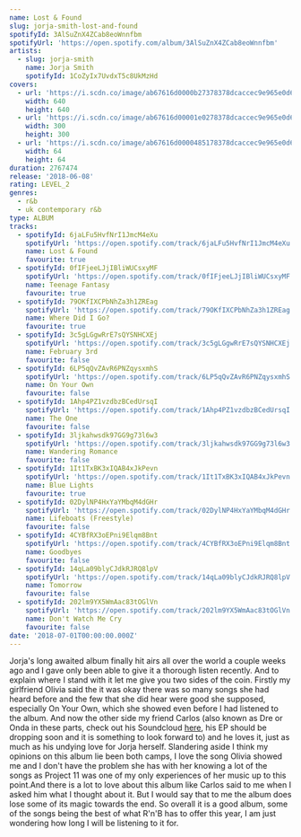 ```yaml
---
name: Lost & Found
slug: jorja-smith-lost-and-found
spotifyId: 3AlSuZnX4ZCab8eoWnnfbm
spotifyUrl: 'https://open.spotify.com/album/3AlSuZnX4ZCab8eoWnnfbm'
artists:
  - slug: jorja-smith
    name: Jorja Smith
    spotifyId: 1CoZyIx7UvdxT5c8UkMzHd
covers:
  - url: 'https://i.scdn.co/image/ab67616d0000b27378378dcaccec9e965e0d6351'
    width: 640
    height: 640
  - url: 'https://i.scdn.co/image/ab67616d00001e0278378dcaccec9e965e0d6351'
    width: 300
    height: 300
  - url: 'https://i.scdn.co/image/ab67616d0000485178378dcaccec9e965e0d6351'
    width: 64
    height: 64
duration: 2767474
release: '2018-06-08'
rating: LEVEL_2
genres:
  - r&b
  - uk contemporary r&b
type: ALBUM
tracks:
  - spotifyId: 6jaLFu5HvfNrI1JmcM4eXu
    spotifyUrl: 'https://open.spotify.com/track/6jaLFu5HvfNrI1JmcM4eXu'
    name: Lost & Found
    favourite: true
  - spotifyId: 0fIFjeeLJjIBliWUCsxyMF
    spotifyUrl: 'https://open.spotify.com/track/0fIFjeeLJjIBliWUCsxyMF'
    name: Teenage Fantasy
    favourite: true
  - spotifyId: 79OKfIXCPbNhZa3h1ZREag
    spotifyUrl: 'https://open.spotify.com/track/79OKfIXCPbNhZa3h1ZREag'
    name: Where Did I Go?
    favourite: true
  - spotifyId: 3c5gLGgwRrE7sQYSNHCXEj
    spotifyUrl: 'https://open.spotify.com/track/3c5gLGgwRrE7sQYSNHCXEj'
    name: February 3rd
    favourite: false
  - spotifyId: 6LP5qQvZAvR6PNZqysxmhS
    spotifyUrl: 'https://open.spotify.com/track/6LP5qQvZAvR6PNZqysxmhS'
    name: On Your Own
    favourite: false
  - spotifyId: 1Ahp4PZ1vzdbzBCedUrsqI
    spotifyUrl: 'https://open.spotify.com/track/1Ahp4PZ1vzdbzBCedUrsqI'
    name: The One
    favourite: false
  - spotifyId: 3ljkahwsdk97GG9g73l6w3
    spotifyUrl: 'https://open.spotify.com/track/3ljkahwsdk97GG9g73l6w3'
    name: Wandering Romance
    favourite: false
  - spotifyId: 1It1TxBK3xIQAB4xJkPevn
    spotifyUrl: 'https://open.spotify.com/track/1It1TxBK3xIQAB4xJkPevn'
    name: Blue Lights
    favourite: true
  - spotifyId: 02DylNP4HxYaYMbqM4dGHr
    spotifyUrl: 'https://open.spotify.com/track/02DylNP4HxYaYMbqM4dGHr'
    name: Lifeboats (Freestyle)
    favourite: false
  - spotifyId: 4CYBfRX3oEPni9Elqm8Bnt
    spotifyUrl: 'https://open.spotify.com/track/4CYBfRX3oEPni9Elqm8Bnt'
    name: Goodbyes
    favourite: false
  - spotifyId: 14qLa09blyCJdkRJRQ8lpV
    spotifyUrl: 'https://open.spotify.com/track/14qLa09blyCJdkRJRQ8lpV'
    name: Tomorrow
    favourite: false
  - spotifyId: 202lm9YX5WmAac83tOGlVn
    spotifyUrl: 'https://open.spotify.com/track/202lm9YX5WmAac83tOGlVn'
    name: Don't Watch Me Cry
    favourite: false
date: '2018-07-01T00:00:00.000Z'
---
```


Jorja's long awaited album finally hit airs all over the world a couple weeks ago and I gave
only been able to give it a thorough listen recently. And to explain where I stand with it let
me give you two sides of the coin. Firstly my girlfriend Olivia said the it was okay there was
so many songs she had heard before and the few that she did hear were good she supposed, especially
On Your Own, which she showed even before I had listened to the album. And now the other side my friend
Carlos (also known as Dre or Onda in these parts, check out his Soundcloud [here](https://soundcloud.com/ondaldn),
his EP should be dropping soon and it is something to look forward to) and he loves it, just as much
as his undying love for Jorja herself. Slandering aside I think my opinions on this album lie been both
camps, I love the song Olivia showed me and I don't have the problem she has with her knowing a lot of the songs
as Project 11 was one of my only experiences of her music up to this point.And there is a
lot to love about this album like Carlos said to me when I asked him what I thought about it.
But I would say that to me the album does lose some of its magic towards the end.
So overall it is a good album, some of the songs being the best of what R'n'B has to offer
this year, I am just wondering how long I will be listening to it for.

